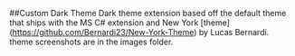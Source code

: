 ##Custom Dark Theme
Dark theme extension based off the default theme that ships with the MS C# extension and New York [theme] (https://github.com/Bernardi23/New-York-Theme) by Lucas Bernardi. theme screenshots are in the images folder.